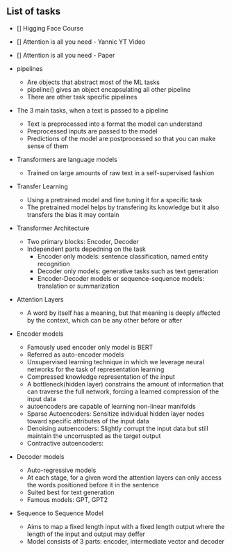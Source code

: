 ## List of tasks
- [] Higging Face Course
- [] Attention is all you need - Yannic YT Video
- [] Attention is all you need - Paper

- pipelines
    - Are objects that abstract most of the ML tasks
    - pipeline() gives an object encapsulating all other pipeline
    - There are other task specific pipelines
- The 3 main tasks, when a text is passed to a pipeline
    - Text is preprocessed into a format the model can understand
    - Preprocessed inputs are passed to the model
    - Predictions of the model are postprocessed so that you can make sense of them
- Transformers are language models
    - Trained on large amounts of raw text in a self-supervised fashion
- Transfer Learning
    - Using a pretrained model and fine tuning it for a specific task
    - The pretrained model helps by transfering its knowledge but it also transfers the bias it may contain
- Transformer Architecture
    - Two primary blocks: Encoder, Decoder
    - Independent parts depedning on the task
        - Encoder only models: sentence classification, named entity recognition
        - Decoder only models: generative tasks such as text generation
        - Encoder-Decoder models or sequence-sequence models: translation or summarization
- Attention Layers
    - A word by itself has a meaning, but that meaning is deeply affected by the context, which can be any other before or after
- Encoder models
    - Famously used encoder only model is BERT
    - Referred as auto-encoder models
    - Unsupervised learning technique in which we leverage neural networks for the task of representation learning
    - Compressed knowledge representation of the input
    - A bottleneck(hidden layer) constrains the amount of information that can traverse the full network, forcing a learned compression of the input data
    - autoencoders are capable of learning non-linear manifolds
    - Sparse Autoencoders: Sensitize individual hidden layer nodes toward specific attributes of the input data
    - Denoising autoencoders: Slightly corrupt the input data but still maintain the uncorruspted as the target output
    - Contractive autoencoders: 
- Decoder models
    - Auto-regressive models
    - At each stage, for a given word the attention layers can only access the words positioned before it in the sentence
    - Suited best for text generation
    - Famous models: GPT, GPT2
- Sequence to Sequence Model
    - Aims to map a fixed length input with a fixed length output where the length of the input and output may deffer
    - Model consists of 3 parts: encoder, intermediate vector and decoder

